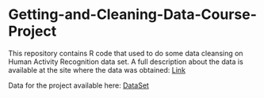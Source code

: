 # Getting-and-Cleaning-Data-Course-Project
This repository contains R code that used to do some data cleansing on Human Activity Recognition data set.  A full description about the data is available at the site where the data was obtained: <a href="http://archive.ics.uci.edu/ml/datasets/Human+Activity+Recognition+Using+Smartphones">Link</a>

Data for the project available here: <A href="https://d396qusza40orc.cloudfront.net/getdata%2Fprojectfiles%2FUCI%20HAR%20Dataset.zip">DataSet</a> 
